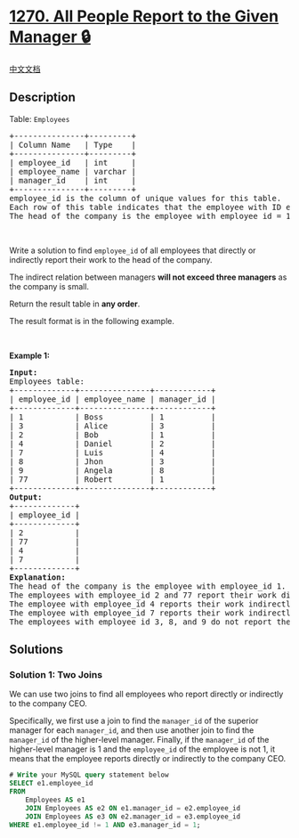 # [1270. All People Report to the Given Manager 🔒](https://leetcode.com/problems/all-people-report-to-the-given-manager)

[中文文档](/solution/1200-1299/1270.All%20People%20Report%20to%20the%20Given%20Manager/README.md)

<!-- tags:Database -->

<!-- difficulty:Medium -->

## Description

<p>Table: <code>Employees</code></p>

<pre>
+---------------+---------+
| Column Name   | Type    |
+---------------+---------+
| employee_id   | int     |
| employee_name | varchar |
| manager_id    | int     |
+---------------+---------+
employee_id is the column of unique values for this table.
Each row of this table indicates that the employee with ID employee_id and name employee_name reports his work to his/her direct manager with manager_id
The head of the company is the employee with employee_id = 1.
</pre>

<p>&nbsp;</p>

<p>Write a solution to find <code>employee_id</code> of all employees that directly or indirectly report their work to the head of the company.</p>

<p>The indirect relation between managers <strong>will not exceed three managers</strong> as the company is small.</p>

<p>Return the result table in <strong>any order</strong>.</p>

<p>The&nbsp;result format is in the following example.</p>

<p>&nbsp;</p>
<p><strong class="example">Example 1:</strong></p>

<pre>
<strong>Input:</strong> 
Employees table:
+-------------+---------------+------------+
| employee_id | employee_name | manager_id |
+-------------+---------------+------------+
| 1           | Boss          | 1          |
| 3           | Alice         | 3          |
| 2           | Bob           | 1          |
| 4           | Daniel        | 2          |
| 7           | Luis          | 4          |
| 8           | Jhon          | 3          |
| 9           | Angela        | 8          |
| 77          | Robert        | 1          |
+-------------+---------------+------------+
<strong>Output:</strong> 
+-------------+
| employee_id |
+-------------+
| 2           |
| 77          |
| 4           |
| 7           |
+-------------+
<strong>Explanation:</strong> 
The head of the company is the employee with employee_id 1.
The employees with employee_id 2 and 77 report their work directly to the head of the company.
The employee with employee_id 4 reports their work indirectly to the head of the company 4 --&gt; 2 --&gt; 1. 
The employee with employee_id 7 reports their work indirectly to the head of the company 7 --&gt; 4 --&gt; 2 --&gt; 1.
The employees with employee_id 3, 8, and 9 do not report their work to the head of the company directly or indirectly. 
</pre>

## Solutions

### Solution 1: Two Joins

We can use two joins to find all employees who report directly or indirectly to the company CEO.

Specifically, we first use a join to find the `manager_id` of the superior manager for each `manager_id`, and then use another join to find the `manager_id` of the higher-level manager. Finally, if the `manager_id` of the higher-level manager is $1$ and the `employee_id` of the employee is not $1$, it means that the employee reports directly or indirectly to the company CEO.

<!-- tabs:start -->

```sql
# Write your MySQL query statement below
SELECT e1.employee_id
FROM
    Employees AS e1
    JOIN Employees AS e2 ON e1.manager_id = e2.employee_id
    JOIN Employees AS e3 ON e2.manager_id = e3.employee_id
WHERE e1.employee_id != 1 AND e3.manager_id = 1;
```

<!-- tabs:end -->

<!-- end -->
